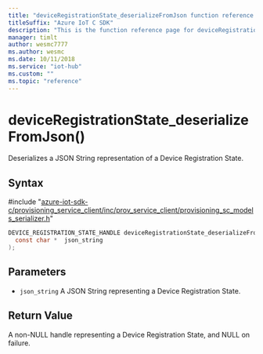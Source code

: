```yaml
---                             
title: "deviceRegistrationState_deserializeFromJson function reference | Microsoft Docs" 
titleSuffix: "Azure IoT C SDK"            
description: "This is the function reference page for deviceRegistrationState_deserializeFromJson() in the Azure IoT C SDK. This SDK is used with the Azure IoT Hub and Azure IoT Hub Device Provisioning Service"            
manager: timlt                 
author: wesmc7777              
ms.author: wesmc               
ms.date: 10/11/2018                    
ms.service: "iot-hub"             
ms.custom: ""                
ms.topic: "reference"        
---                            
```


# deviceRegistrationState_deserializeFromJson()

Deserializes a JSON String representation of a Device Registration State.

## Syntax

\#include "[azure-iot-sdk-c/provisioning_service_client/inc/prov_service_client/provisioning_sc_models_serializer.h](../provisioning-sc-models-serializer-h.md)"  
```C
DEVICE_REGISTRATION_STATE_HANDLE deviceRegistrationState_deserializeFromJson(
  const char *  json_string
);
```

## Parameters
* `json_string` A JSON String representing a Device Registration State.

## Return Value
A non-NULL handle representing a Device Registration State, and NULL on failure.

